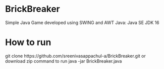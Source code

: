 # BrickBreaker
Simple Java Game developed using SWING and AWT
Java: Java SE JDK 16
<h1>How to run</h1>
git clone https://github.com/sreenivasappachul-a/BrickBreaker.git
or
download zip
command to run java -jar BrickBreaker.java
